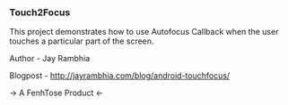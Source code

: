 ### Touch2Focus

This project demonstrates how to use Autofocus Callback when the user touches a particular part of the screen.

Author - Jay Rambhia

Blogpost - http://jayrambhia.com/blog/android-touchfocus/

-> A FenhTose Product <-
